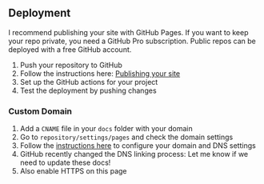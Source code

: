 
## Deployment

I recommend publishing your site with GitHub Pages. If you want to keep your repo private, you need a GitHub Pro subscription. Public repos can be deployed with a free GitHub account.

1. Push your repository to GitHub
2. Follow the instructions here: [Publishing your site](https://squidfunk.github.io/mkdocs-material/publishing-your-site/)
3. Set up the GitHub actions for your project
4. Test the deployment by pushing changes

### Custom Domain

1. Add a `CNAME` file in your `docs` folder with your domain
2. Go to `repository/settings/pages` and check the domain settings
3. Follow the [instructions here](https://docs.github.com/en/pages/configuring-a-custom-domain-for-your-github-pages-site/managing-a-custom-domain-for-your-github-pages-site) to configure your domain and DNS settings
4. GitHub recently changed the DNS linking process: Let me know if we need to update these docs!
5. Also enable HTTPS on this page


